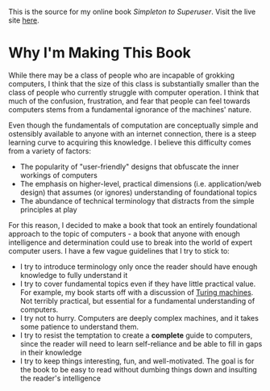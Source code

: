 This is the source for my online book _Simpleton to Superuser_. Visit the live
site [here][io].

[io]: http://silverhammermba.github.io/superuser

Why I'm Making This Book
========================

While there may be a class of people who are incapable of grokking computers, I
think that the size of this class is substantially smaller than the class of
people who currently struggle with computer operation. I think that much of the
confusion, frustration, and fear that people can feel towards computers stems
from a fundamental ignorance of the machines' nature.

Even though the fundamentals of computation are conceptually simple and
ostensibly available to anyone with an internet connection, there is a steep
learning curve to acquiring this knowledge. I believe this difficulty comes from
a variety of factors:

* The popularity of "user-friendly" designs that obfuscate the inner workings of
  computers
* The emphasis on higher-level, practical dimensions (i.e. application/web
  design) that assumes (or ignores) understanding of foundational topics
* The abundance of technical terminology that distracts from the simple
  principles at play

For this reason, I decided to make a book that took an entirely foundational
approach to the topic of computers - a book that anyone with enough intelligence
and determination could use to break into the world of expert computer users. I
have a few vague guidelines that I try to stick to:

* I try to introduce terminology only once the reader should have enough
  knowledge to fully understand it
* I try to cover fundamental topics even if they have little practical value.
  For example, my book starts off with a discussion of [Turing machines][tur].
  Not terribly practical, but essential for a fundamental understanding of
  computers.
* I try not to hurry. Computers are deeply complex machines, and it takes some
  patience to understand them.
* I try to resist the temptation to create a **complete** guide to computers,
  since the reader will need to learn self-reliance and be able to fill in gaps
  in their knowledge
* I try to keep things interesting, fun, and well-motivated. The goal is for the
  book to be easy to read without dumbing things down and insulting the reader's
  intelligence

[tur]: http://silverhammermba.github.io/superuser/part1/ch2/
